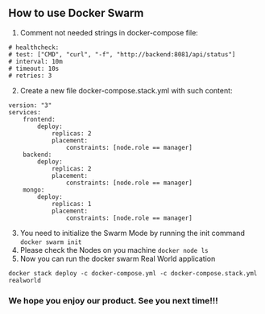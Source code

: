 ## How to use Docker Swarm

1. Comment not needed strings in docker-compose file:
``` 
# healthcheck: 
# test: ["CMD", "curl", "-f", "http://backend:8081/api/status"]
# interval: 10m
# timeout: 10s
# retries: 3
```
2. Create a new file docker-compose.stack.yml with such content:
``` 
version: "3"
services:
	frontend:
		deploy:
			replicas: 2
			placement:
				constraints: [node.role == manager]
	backend:
		deploy:
			replicas: 2
			placement:
				constraints: [node.role == manager]
	mongo:
		deploy:
			replicas: 1
			placement:
				constraints: [node.role == manager]
``` 
3. You need to initialize the Swarm Mode by running the init command
```docker swarm init```
4. Please check the Nodes on you machine
```docker node ls``` 
5. Now you can run the docker swarm Real World application
```
docker stack deploy -c docker-compose.yml -c docker-compose.stack.yml realworld
```

### We hope you enjoy our product. See you next time!!! 
